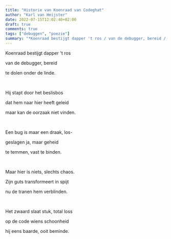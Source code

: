 ```yaml
---
title: "Historie van Koenraad van Codeghat"
author: "Karl van Heijster"
date: 2022-07-15T12:02:40+02:00
draft: true
comments: true
tags: ["debuggen", "poezie"]
summary: "*Koenraad bestijgt dapper 't ros / van de debugger, bereid / te dolen onder de linde. // Hij stapt door het beslisbos / dat hem naar hier heeft geleid / maar kan de oorzaak niet vinden.*"
---
```


Koenraad bestijgt dapper 't ros

van de debugger, bereid

te dolen onder de linde.

<br>

Hij stapt door het beslisbos

dat hem naar hier heeft geleid

maar kan de oorzaak niet vinden.

<br>

Een bug is maar een draak, los-

geslagen ja, maar geheid

te temmen, vast te binden.

<br>

Maar hier is niets, slechts chaos.

Zijn guts transformeert in spijt

nu de tranen hem verblinden.

<br>

Het zwaard slaat stuk, total loss

op de code wiens schoonheid

hij eens baarde, ooit beminde.

